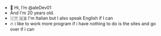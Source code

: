 - 👋 Hi, I’m @aleDev01
- And I'm 20 years old.
- 🇮🇹 🇬🇧 I'm Italian but I also speak English if I can
- 🔥 i like to work more program if i have nothing to do is the sites and go over if i can

<!---
aleDev01/aleDev01 is a ✨ special ✨ repository because its `README.md` (this file) appears on your GitHub profile.
You can click the Preview link to take a look at your changes.
--->
